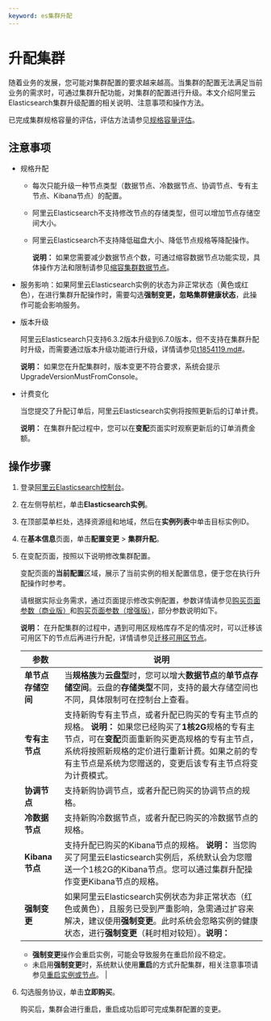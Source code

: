 ```yaml
---
keyword: es集群升配
---
```


# 升配集群

随着业务的发展，您可能对集群配置的要求越来越高。当集群的配置无法满足当前业务的需求时，可通过集群升配功能，对集群的配置进行升级。本文介绍阿里云Elasticsearch集群升级配置的相关说明、注意事项和操作方法。

已完成集群规格容量的评估，评估方法请参见[规格容量评估](/intl.zh-CN/快速入门/准备工作/规格容量评估.md)。

## 注意事项

-   规格升配
    -   每次只能升级一种节点类型（数据节点、冷数据节点、协调节点、专有主节点、Kibana节点）的配置。
    -   阿里云Elasticsearch不支持修改节点的存储类型，但可以增加节点存储空间大小。
    -   阿里云Elasticsearch不支持降低磁盘大小、降低节点规格等降配操作。

        **说明：** 如果您需要减少数据节点个数，可通过缩容数据节点功能实现，具体操作方法和限制请参见[缩容集群数据节点](/intl.zh-CN/实例管理/升降配实例/缩容集群数据节点.md)。

-   服务影响：如果阿里云Elasticsearch实例的状态为非正常状态（黄色或红色），在进行集群升配操作时，需要勾选**强制变更，忽略集群健康状态**，此操作可能会影响服务。
-   版本升级

    阿里云Elasticsearch只支持6.3.2版本升级到6.7.0版本，但不支持在集群升配时升级，而需要通过版本升级功能进行升级，详情请参见[t1854119.md\#](/intl.zh-CN/实例管理/升降配实例/升级实例版本.md)。

    **说明：** 如果您在升配集群时，版本变更不符合要求，系统会提示UpgradeVersionMustFromConsole。

-   计费变化

    当您提交了升配订单后，阿里云Elasticsearch实例将按照更新后的订单计费。

    **说明：** 在集群升配过程中，您可以在**变配**页面实时观察更新后的订单消费金额。


## 操作步骤

1.  登录[阿里云Elasticsearch控制台](https://elasticsearch.console.aliyun.com/#/home)。

2.  在左侧导航栏，单击**Elasticsearch实例**。

3.  在顶部菜单栏处，选择资源组和地域，然后在**实例列表**中单击目标实例ID。

4.  在**基本信息**页面，单击**配置变更** \> **集群升配**。

5.  在变配页面，按照以下说明修改集群配置。

    变配页面的**当前配置**区域，展示了当前实例的相关配置信息，便于您在执行升配操作时参考。

    请根据实际业务需求，通过页面提示修改实例配置，参数详情请参见[购买页面参数（商业版）]()和[购买页面参数（增强版）]()，部分参数说明如下。

    **说明：** 在升配集群的过程中，遇到可用区规格库存不足的情况时，可以迁移该可用区下的节点后再进行升配，详情请参见[迁移可用区节点](/intl.zh-CN/实例管理/数据迁移/迁移可用区节点.md)。

    |参数|说明|
    |--|--|
    |**单节点存储空间**|当**规格族**为**云盘型**时，您可以增大**数据节点**的**单节点存储空间**。云盘的**存储类型**不同，支持的最大存储空间也不同，具体限制可在控制台上查看。|
    |**专有主节点**|支持新购专有主节点，或者升配已购买的专有主节点的规格。 **说明：** 如果您已经购买了**1核2G**规格的专有主节点，可在**变配**页面重新购买更高规格的专有主节点，系统将按照新规格的定价进行重新计费。如果之前的专有主节点是系统为您赠送的，变更后该专有主节点将变为计费模式。 |
    |**协调节点**|支持新购协调节点，或者升配已购买的协调节点的规格。|
    |**冷数据节点**|支持新购冷数据节点，或者升配已购买的冷数据节点的规格。|
    |**Kibana节点**|支持升配已购买的Kibana节点的规格。 **说明：** 当您购买了阿里云Elasticsearch实例后，系统默认会为您赠送一个1核2G的Kibana节点。您可以通过集群升配操作变更Kibana节点的规格。 |
    |**强制变更**|如果阿里云Elasticsearch实例状态为非正常状态（红色或黄色），且服务已受到严重影响，急需通过扩容来解决，建议使用**强制变更**。此时系统会忽略实例的健康状态，进行**强制变更**（耗时相对较短）。**说明：**

    -   **强制变更**操作会重启实例，可能会导致服务在重启阶段不稳定。
    -   未启用**强制变更**时，系统默认使用**重启**的方式升配集群，相关注意事项请参见[重启实例或节点](/intl.zh-CN/实例管理/管理实例/重启实例或节点.md)。 |

6.  勾选服务协议，单击**立即购买**。

    购买后，集群会进行重启，重启成功后即可完成集群配置的变更。


